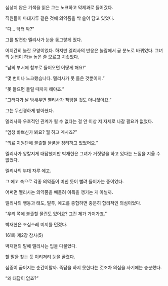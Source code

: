 심상치 않은 기색을 읽은 그는 노크하고 약제과로 들어갔다.

직원들이 마대자루 같은 것에 의약품을 싹 쓸어 담고 있었다.

“다… 닥터 박?”

그를 발견한 멜리사가 눈을 동그랗게 떴다.

어지간히 놀란 모양이었다. 하지만 멜리사의 반응은 놀람에서 곧 분노로 바뀌었다. 그녀의 눈썹이 하늘 높은 줄 모르고 치솟았다.

“남의 부서에 함부로 들어오면 어떻게 해요!”

“몇 번이나 노크했습니다. 멜리사가 못 들은 것뿐이지.”

“못 들으면 들릴 때까지 해야죠.”

“그러다가 날 밤새우면 멜리사가 책임질 것도 아니잖아요.”

그는 무신경하게 받아쳤다.

멜리사와 우호적인 관계가 될 수 없다는 걸 안 이상 저 자세로 나갈 필요가 없었다.

“엄청 바쁘신가 봐요? 뭘 하고 계시죠?”

“의료 지원단에 불출할 물품을 정리하고 있었어요.”

멜리사가 앙칼지게 대답했지만 박재현은 그녀가 거짓말을 하고 있다는 느낌을 지울 수 없었다.

멜리사의 부대 자루 에고.

그 에고 속으로 각종 의약품이 미친 듯이 빨려 들어가는 중이었다.

어쩌면 멜리사는 의약품을 빼돌려 이득을 챙기는 게 아닐까.

멜리사의 행동과 태도, 말투, 에고를 종합하면 충분히 합리적인 의심이었다.

“우리 쪽에 불출할 물건도 있어요? 그건 제가 가져가죠.”

박재현은 조심스레 미끼를 던졌다.

161화 제2장 참사(5)

박재현의 말에 멜리사는 입을 다물었다.

할 말을 찾는 듯 이리저리 눈을 굴렸다.

심증이 굳어지는 순간이랄까. 즉답을 하지 못한다는 것조차 의심을 사기에는 충분했다.

“왜 대답이 없죠?”